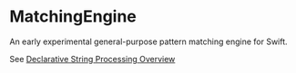 # MatchingEngine

An early experimental general-purpose pattern matching engine for Swift.

See [Declarative String Processing Overview][decl-string]

[decl-string]: Documentation/DeclarativeStringProcessing.md

